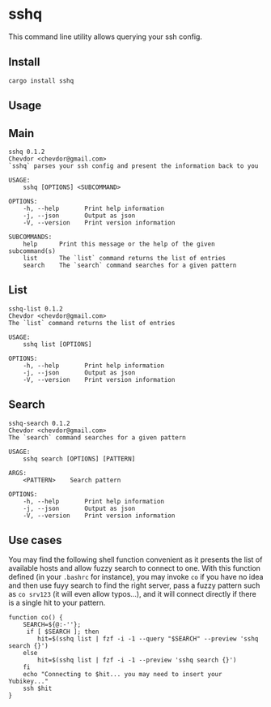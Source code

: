 # sshq

This command line utility allows querying your ssh config.

## Install

    cargo install sshq

## Usage

## Main

    sshq 0.1.2
    Chevdor <chevdor@gmail.com>
    `sshq` parses your ssh config and present the information back to you

    USAGE:
        sshq [OPTIONS] <SUBCOMMAND>

    OPTIONS:
        -h, --help       Print help information
        -j, --json       Output as json
        -V, --version    Print version information

    SUBCOMMANDS:
        help      Print this message or the help of the given subcommand(s)
        list      The `list` command returns the list of entries
        search    The `search` command searches for a given pattern

## List

    sshq-list 0.1.2
    Chevdor <chevdor@gmail.com>
    The `list` command returns the list of entries

    USAGE:
        sshq list [OPTIONS]

    OPTIONS:
        -h, --help       Print help information
        -j, --json       Output as json
        -V, --version    Print version information

## Search

    sshq-search 0.1.2
    Chevdor <chevdor@gmail.com>
    The `search` command searches for a given pattern

    USAGE:
        sshq search [OPTIONS] [PATTERN]

    ARGS:
        <PATTERN>    Search pattern

    OPTIONS:
        -h, --help       Print help information
        -j, --json       Output as json
        -V, --version    Print version information

## Use cases

You may find the following shell function convenient as it presents the list of available hosts and allow fuzzy search to connect to one.
With this function defined (in your `.bashrc` for instance), you may invoke `co` if you have no idea and then use fuyy search to find the right server, pass a fuzzy pattern such as `co srv123` (it will even allow typos…​), and it will connect directly if there is a single hit to your pattern.

    function co() {
        SEARCH=${@:-''};
         if [ $SEARCH ]; then
            hit=$(sshq list | fzf -i -1 --query "$SEARCH" --preview 'sshq search {}')
        else
            hit=$(sshq list | fzf -i -1 --preview 'sshq search {}')
        fi
        echo "Connecting to $hit... you may need to insert your Yubikey..."
        ssh $hit
    }
